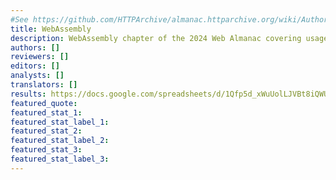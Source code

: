 ```yaml
---
#See https://github.com/HTTPArchive/almanac.httparchive.org/wiki/Authors'-Guide#metadata-to-add-at-the-top-of-your-chapters
title: WebAssembly
description: WebAssembly chapter of the 2024 Web Almanac covering usage, languages, and post-MVP features.
authors: []
reviewers: []
editors: []
analysts: []
translators: []
results: https://docs.google.com/spreadsheets/d/1Qfp5d_xWuUolLJVBt8iQWUpqlubpHHf3_SY9TKYYzXM/
featured_quote:
featured_stat_1:
featured_stat_label_1:
featured_stat_2:
featured_stat_label_2:
featured_stat_3:
featured_stat_label_3:
---
```

